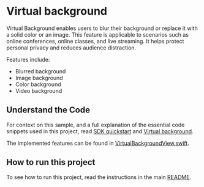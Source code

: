 # Virtual background

Virtual Background enables users to blur their background or replace it with a solid color or an image. This feature is applicable to scenarios such as online conferences, online classes, and live streaming. It helps protect personal privacy and reduces audience distraction.

Features include:

- Blurred background
- Image background
- Color background
- Video background

## Understand the Code

For context on this sample, and a full explanation of the essential code snippets used in this project, read [SDK quickstart](https://docs.agora.io/en/interactive-live-streaming/get-started/get-started-sdk?platform=ios) and [Virtual background](https://docs.agora.io/en/interactive-live-streaming/enable-features/virtual-background?platform=ios).

The implemented features can be found in [VirtualBackgroundView.swift](./VirtualBackgroundView.swift).

## How to run this project

To see how to run this project, read the instructions in the main [README](../README.md).
